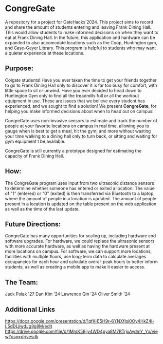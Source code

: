 # CongreGate

A repository for a project for GateHacks'2024. This project aims to record and share the amount of students entering and leaving Frank Dining Hall. This would allow students to make informed decisions on when they want to eat at Frank Dining Hall. In the future, this application and hardware can be expanded to also accomodate locations such as the Coop, Huntington gym, and Case-Geyer Library. This program is helpful to students who may want a quieter experience at these locations. 

## Purpose:

Colgate students! Have you ever taken the time to get your friends together to go to Frank Dining Hall only to discover it is far too busy for comfort, with little space to sit or unwind. Have you ever decided to head down to Huntington Gym only to find all the treadmills full or all the workout equipment in use. These are issues that we believe every student has experienced, and we sought to find a solution! We present **CongreGate**, for helping you make informed decisions about when to head out on campus!


CongreGate uses non-invasive sensors to estimate and track the number of people at your favorite locations on campus in real time, allowing you to gauge when is best to get a meal, hit the gym, and more without wasting your time walking to a dining hall only to turn back, or sitting and waiting for gym equipment t be available.

CongreGate is still currently a prototype designed for estimating the capacity of Frank Dining Hall.

## How:

The CongreGate program uses input from two ultrasonic distance sensors to determine whether someone has entered or exited a location. The value of "1" (entered) or "0" (exited) is then transferred via Bluetooth to a laptop where the amount of people in a location is updated. The amount of people present in a location is updated on the table present on the web application as well as the time of the last update. 

## Future Directions:

CongreGate has many opportunities for scaling up, including hardware and software upgrades. For hardware, we could replace the ultrasonic sensors with more accurate hardware, as well as having the hardware present at more locations on campus. For software, we can support more locations, facilities with multiple floors, use long-term data to calculate averages occupancies for each hour and calculate overall peak hours to better inform students, as well as creating a mobile app to make it easier to access. 

## The Team:

Jack Polak '27
Dan Kim '24
Lawrence Qin '24
Oliver Smith '24

## Additional Links

https://docs.google.com/presentation/d/1qfK-E5H9r-6YNXfIoi0Oy4HkZ4l-L5dDLjiwdJg8g8M/edit
https://drive.google.com/file/d/1MrsK58jjv4WD4gya8M7RTrjxAydmY_Yx/view?usp=drivesdk


